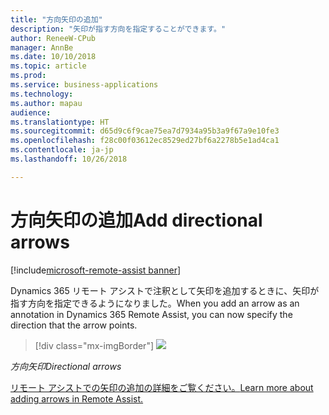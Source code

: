 ```yaml
---
title: "方向矢印の追加"
description: "矢印が指す方向を指定することができます。"
author: ReneeW-CPub
manager: AnnBe
ms.date: 10/10/2018
ms.topic: article
ms.prod: 
ms.service: business-applications
ms.technology: 
ms.author: mapau
audience: 
ms.translationtype: HT
ms.sourcegitcommit: d65d9c6f9cae75ea7d7934a95b3a9f67a9e10fe3
ms.openlocfilehash: f28c00f03612ec8529ed27bf6a2278b5e1ad4ca1
ms.contentlocale: ja-jp
ms.lasthandoff: 10/26/2018

---
```


# <a name="add-directional-arrows"></a><span data-ttu-id="267e0-103">方向矢印の追加</span><span class="sxs-lookup"><span data-stu-id="267e0-103">Add directional arrows</span></span>

[!include[microsoft-remote-assist banner](../includes/microsoft-remote-assist.md)]

<span data-ttu-id="267e0-104">Dynamics 365 リモート アシストで注釈として矢印を追加するときに、矢印が指す方向を指定できるようになりました。</span><span class="sxs-lookup"><span data-stu-id="267e0-104">When you add an arrow as an annotation in Dynamics 365 Remote Assist, you can now specify the direction that the arrow points.</span></span>

> [!div class="mx-imgBorder"]
> ![](media/d729ab4910f718be12a04ec1972c02f5.jpg)

<span data-ttu-id="267e0-105">*方向矢印*</span><span class="sxs-lookup"><span data-stu-id="267e0-105">*Directional arrows*</span></span>


[<span data-ttu-id="267e0-106">リモート アシストでの矢印の追加の詳細をご覧ください。</span><span class="sxs-lookup"><span data-stu-id="267e0-106">Learn more about adding arrows in Remote Assist.</span></span>](https://docs.microsoft.com/dynamics365/mixed-reality/remote-assist/user-guide)

